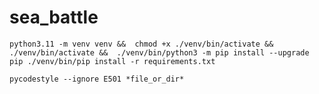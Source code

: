 # sea_battle

`
python3.11 -m venv venv && 
chmod +x ./venv/bin/activate && 
./venv/bin/activate && 
./venv/bin/python3 -m pip install --upgrade pip
./venv/bin/pip install -r requirements.txt
`

`
pycodestyle --ignore E501 *file_or_dir*
`
